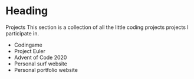 # Heading

 Projects
This section is a collection of all the little coding projects projects I participate in. 

 - Codingame
 - Project Euler
 - Advent of Code 2020
 - Personal surf website
 - Personal portfolio website

<!--stackedit_data:
eyJoaXN0b3J5IjpbLTE0MTYwODk0NDQsLTUyMDYxOTExLC0xOD
g2NTA1MDI4LC0xMzQ0MDI4MDc3XX0=
-->